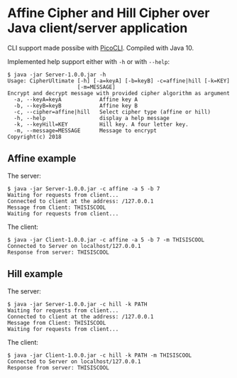 # Affine Cipher and Hill Cipher over Java client/server application

CLI support made possibe with [PicoCLI](https://github.com/remkop/picocli).
Compiled with Java 10.


Implemented help support either with `-h` or with `--help`:
```
$ java -jar Server-1.0.0.jar -h
Usage: CipherUltimate [-h] [-a=keyA] [-b=keyB] -c=affine|hill [-k=KEY]
                      [-m=MESSAGE]
Encrypt and decrypt message with provided cipher algorithm as argument
  -a, --keyA=keyA            Affine key A
  -b, --keyB=keyB            Affine key B
  -c, --cipher=affine|hill   Select cipher type (affine or hill)
  -h, --help                 display a help message
  -k, --keyHill=KEY          Hill key. A four letter key.
  -m, --message=MESSAGE      Message to encrypt
Copyright(c) 2018

```


## Affine example

The server:
```
$ java -jar Server-1.0.0.jar -c affine -a 5 -b 7
Waiting for requests from client...
Connected to client at the address: /127.0.0.1
Message from Client: THISISCOOL
Waiting for requests from client...

```


The client:
```
$ java -jar Client-1.0.0.jar -c affine -a 5 -b 7 -m THISISCOOL
Connected to Server on localhost/127.0.0.1
Response from server: THISISCOOL

```


## Hill example

The server:
```
$ java -jar Server-1.0.0.jar -c hill -k PATH
Waiting for requests from client...
Connected to client at the address: /127.0.0.1
Message from Client: THISISCOOL
Waiting for requests from client...
```


The client:
```
$ java -jar Client-1.0.0.jar -c hill -k PATH -m THISISCOOL
Connected to Server on localhost/127.0.0.1
Response from server: THISISCOOL

```
